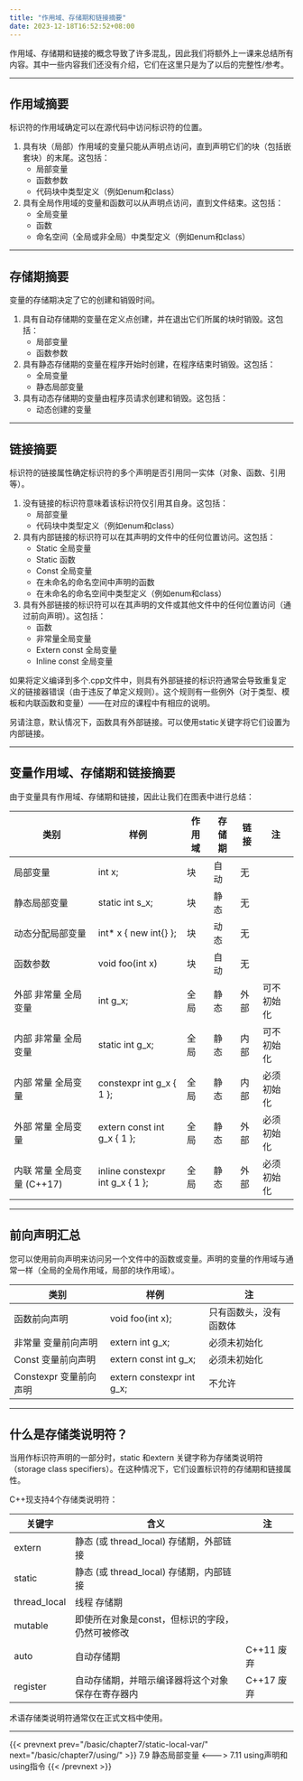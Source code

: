 ```yaml
---
title: "作用域、存储期和链接摘要"
date: 2023-12-18T16:52:52+08:00
---
```


作用域、存储期和链接的概念导致了许多混乱，因此我们将额外上一课来总结所有内容。其中一些内容我们还没有介绍，它们在这里只是为了以后的完整性/参考。

***
## 作用域摘要

标识符的作用域确定可以在源代码中访问标识符的位置。

1. 具有块（局部）作用域的变量只能从声明点访问，直到声明它们的块（包括嵌套块）的末尾。这包括：
    + 局部变量
    + 函数参数
    + 代码块中类型定义（例如enum和class）
2. 具有全局作用域的变量和函数可以从声明点访问，直到文件结束。这包括：
    + 全局变量
    + 函数
    + 命名空间（全局或非全局）中类型定义（例如enum和class）

***
## 存储期摘要

变量的存储期决定了它的创建和销毁时间。

1. 具有自动存储期的变量在定义点创建，并在退出它们所属的块时销毁。这包括：
    + 局部变量
    + 函数参数
2. 具有静态存储期的变量在程序开始时创建，在程序结束时销毁。这包括：
    + 全局变量
    + 静态局部变量
3. 具有动态存储期的变量由程序员请求创建和销毁。这包括：
    + 动态创建的变量

***
## 链接摘要

标识符的链接属性确定标识符的多个声明是否引用同一实体（对象、函数、引用等）。

1. 没有链接的标识符意味着该标识符仅引用其自身。这包括：
    + 局部变量
    + 代码块中类型定义（例如enum和class）
2. 具有内部链接的标识符可以在其声明的文件中的任何位置访问。这包括：
    + Static 全局变量
    + Static 函数
    + Const 全局变量
    + 在未命名的命名空间中声明的函数
    + 在未命名的命名空间中类型定义（例如enum和class）
3. 具有外部链接的标识符可以在其声明的文件或其他文件中的任何位置访问（通过前向声明）。这包括：
    + 函数
    + 非常量全局变量
    + Extern const 全局变量
    + Inline const 全局变量

如果将定义编译到多个.cpp文件中，则具有外部链接的标识符通常会导致重复定义的链接器错误（由于违反了单定义规则）。这个规则有一些例外（对于类型、模板和内联函数和变量）——在对应的课程中有相应的说明。

另请注意，默认情况下，函数具有外部链接。可以使用static关键字将它们设置为内部链接。

***
## 变量作用域、存储期和链接摘要

由于变量具有作用域、存储期和链接，因此让我们在图表中进行总结：

|  类别 |  样例  |  作用域 |  存储期  |  链接 |  注  |
|  ----  | ----  |  ----  | ----  |  ----  | ----  |
| 局部变量 | int x; | 块 | 自动 | 无 |  |
| 静态局部变量 | static int s_x; | 块 | 静态 | 无 |  |
| 动态分配局部变量 | int* x { new int{} }; | 块 | 动态 | 无 |  |
| 函数参数 | void foo(int x) | 块 | 自动 | 无 |  |
| 外部 非常量 全局变量 | int g_x; | 全局 | 静态 | 外部 | 可不初始化 |
| 内部 非常量 全局变量 | static int g_x; | 全局 | 静态 | 内部  | 可不初始化 |
| 内部 常量 全局变量 | constexpr int g_x { 1 }; | 全局 | 静态 | 内部  | 必须初始化 |
| 外部 常量 全局变量 | extern const int g_x { 1 }; | 全局 | 静态 | 外部 | 必须初始化 |
| 内联 常量 全局变量 (C++17) | inline constexpr int g_x { 1 }; | 全局 | 静态 | 外部 | 必须初始化 |

***
## 前向声明汇总

您可以使用前向声明来访问另一个文件中的函数或变量。声明的变量的作用域与通常一样（全局的全局作用域，局部的块作用域）。

|  类别 |  样例  |  注 |
|  ----  | ----  |  ----  |
| 函数前向声明 | void foo(int x); | 只有函数头，没有函数体 |
| 非常量 变量前向声明 | extern int g_x; | 必须未初始化 |
| Const 变量前向声明 | extern const int g_x; | 必须未初始化 |
| Constexpr 变量前向声明 | extern constexpr int g_x; | 不允许 |

***
## 什么是存储类说明符？

当用作标识符声明的一部分时，static 和extern 关键字称为存储类说明符（storage class specifiers）。在这种情况下，它们设置标识符的存储期和链接属性。

C++现支持4个存储类说明符：

|  关键字 |  含义  |  注 |
|  ----  | ----  |  ----  |
| extern | 静态 (或 thread_local) 存储期，外部链接 | |
| static | 静态 (或 thread_local) 存储期，内部链接 | |
| thread_local | 线程 存储期 | |
| mutable | 即使所在对象是const，但标识的字段，仍然可被修改 | |
| auto | 自动存储期 | C++11 废弃 |
| register | 自动存储期，并暗示编译器将这个对象保存在寄存器内 | C++17 废弃 |

术语存储类说明符通常仅在正式文档中使用。

***

{{< prevnext prev="/basic/chapter7/static-local-var/" next="/basic/chapter7/using/" >}}
7.9 静态局部变量
<--->
7.11 using声明和using指令
{{< /prevnext >}}
